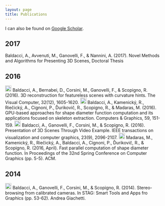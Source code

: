 ```yaml
---
layout: page
title: Publications
---
```


I can also be found on [Google Scholar](https://scholar.google.com/citations?user=Afxi0cYAAAAJ&hl=it&oi=ao).

## 2017

Baldacci, A., Avvenuti, M., Ganovelli, F., & Nannini, A. (2017). Novel Methods and Algorithms for Presenting 3D Scenes, Doctoral Thesis

## 2016

<img src="../img/journal-article.png" height="20px"> 
Baldacci, A., Bernabei, D., Corsini, M., Ganovelli, F., & Scopigno, R. (2016). 3D reconstruction for featureless scenes with curvature hints. The Visual Computer, 32(12), 1605-1620.

<img src="../img/journal-article.png" height="20px">
Baldacci, A., Kamenický, R., Riečický, A., Cignoni, P., Ďurikovič, R., Scopigno, R., & Madaras, M. (2016). GPU-based approaches for shape diameter function computation and its applications focused on skeleton extraction. Computers & Graphics, 59, 151-159.

<img src="../img/journal-article.png" height="20px">
Baldacci, A., Ganovelli, F., Corsini, M., & Scopigno, R. (2016). Presentation of 3D Scenes Through Video Example. IEEE transactions on visualization and computer graphics, 23(9), 2096-2107.

<img src="../img/conference-paper.png" height="20px">
Madaras, M., Kamenický, R., Riečický, A., Baldacci, A., Cignoni, P., Ďurikovič, R., & Scopigno, R. (2016, April). Fast parallel computation of shape diameter function. In Proceedings of the 32nd Spring Conference on Computer Graphics (pp. 5-5). ACM.


## 2014 

<img src="../img/conference-paper.png" height="20px">
Baldacci, A., Ganovelli, F., Corsini, M., & Scopigno, R. (2014). Stereo-browsing from calibrated cameras. In STAG: Smart Tools and Apps fro Graphics (pp. 53-62). Andrea Giachetti.

